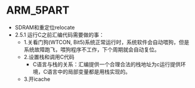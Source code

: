 
# ARM_5PART  
  - SDRAM和重定位relocate  
  - 2.5.1 运行C之前汇编代码需要做的事：  
    -  1.关看门狗(WTCON, Bit5)系统正常运行时，系统软件会自动喂狗，但是系统故障跑飞，喂狗程序不工作，下个周期就会自动复位。    
    -  2.设置栈和调用C代码  
        -  C语言与栈的关系：汇编提供一个合理合法的栈地址为c运行提供环境，C语言中的局部变量都是用栈实现的。  
    -  3.开icache  
